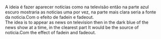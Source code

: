 A ideia é fazer aparecer notícias como na televisão então na parte azul escuro mostraria as noticias uma por vez, na parte mais clara seria a fonte da noticia.Com o efeito de fadein e fadeout.<br/>
The idea is to appear as news on television then in the dark blue of the news show at a time, in the clearest part It would be the source of noticia.Com the effect of fadein and fadeout.
